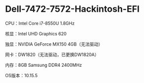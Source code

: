 # Dell-7472-7572-Hackintosh-EFI
CPU：Intel Core i7-8550U 1.8GHz

核显：Intel UHD Graphics 620

独显：NVIDIA GeForce MX150 4GB（无法驱动）

网卡：DW1820（无法驱动，已更换DW1820A）

内存：8GB Samsung DDR4 2400MHz

OS版本：10.15.5

